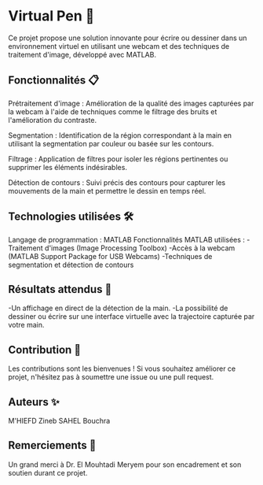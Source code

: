 # Virtual Pen 🎨

Ce projet propose une solution innovante pour écrire ou dessiner dans un environnement virtuel en utilisant une webcam et des techniques de traitement d'image, développé avec MATLAB.

<h2>Fonctionnalités 📋</h2>

Prétraitement d'image : Amélioration de la qualité des images capturées par la webcam à l'aide de techniques comme le filtrage des bruits et l'amélioration du contraste.

Segmentation : Identification de la région correspondant à la main en utilisant la segmentation par couleur ou basée sur les contours.

Filtrage : Application de filtres pour isoler les régions pertinentes ou supprimer les éléments indésirables.

Détection de contours : Suivi précis des contours pour capturer les mouvements de la main et permettre le dessin en temps réel.

<h2>Technologies utilisées 🛠️</h2>
Langage de programmation : MATLAB
Fonctionnalités MATLAB utilisées : -Traitement d'images (Image Processing Toolbox)
                                   -Accès à la webcam (MATLAB Support Package for USB Webcams)
                                   -Techniques de segmentation et détection de contours

<h2>Résultats attendus 🎯</h2>

-Un affichage en direct de la détection de la main.
-La possibilité de dessiner ou écrire sur une interface virtuelle avec la trajectoire capturée par votre main.

<h2>Contribution 🤝</h2>

Les contributions sont les bienvenues ! Si vous souhaitez améliorer ce projet, n'hésitez pas à soumettre une issue ou une pull request.

<h2>Auteurs ✨</h2>

M'HIEFD Zineb
SAHEL Bouchra

<h2>Remerciements 💐</h2>

Un grand merci à Dr. El Mouhtadi Meryem pour son encadrement et son soutien durant ce projet.
